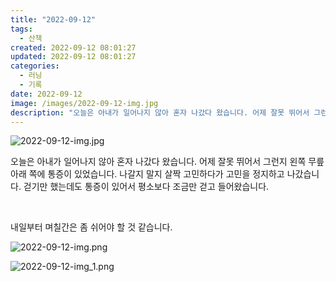 ```yaml
---
title: "2022-09-12"
tags:
  - 산책
created: 2022-09-12 08:01:27
updated: 2022-09-12 08:01:27
categories:
  - 러닝
  - 기록
date: 2022-09-12
image: /images/2022-09-12-img.jpg
description: "오늘은 아내가 일어나지 않아 혼자 나갔다 왔습니다. 어제 잘못 뛰어서 그런지 왼쪽 무릎 아래 쪽에 통증이 있었습니다. 나갈지 말지 살짝 고민하다가 고민을 정지하고 나갔습니다. 걷기만 했는데도 통증이 있어서 평소보다 조금만 걷고 들어왔습니다. 내일부터 며칠간은 좀 쉬어야 할 것 같습니다."
---
```


![2022-09-12-img.jpg](/images/2022-09-12-img.jpg)
 
 

오늘은 아내가 일어나지 않아 혼자 나갔다 왔습니다. 어제 잘못 뛰어서 그런지 왼쪽 무릎 아래 쪽에 통증이 있었습니다. 나갈지 말지 살짝 고민하다가 고민을 정지하고 나갔습니다. 걷기만 했는데도 통증이 있어서 평소보다 조금만 걷고 들어왔습니다. 

 

내일부터 며칠간은 좀 쉬어야 할 것 같습니다.

 
 ![2022-09-12-img.png](/images/2022-09-12-img.png)
 
 

 
 ![2022-09-12-img_1.png](/images/2022-09-12-img_1.png)
